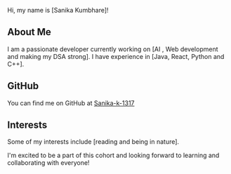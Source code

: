Hi, my name is [Sanika Kumbhare]!

## About Me

I am a passionate developer currently working on [AI , Web development and making my DSA strong]. I have experience in [Java, React, Python and C++].

## GitHub

You can find me on GitHub at [Sanika-k-1317](https://github.com/Sanika-k-1317)

## Interests

Some of my interests include [reading and being in nature].

I'm excited to be a part of this cohort and looking forward to learning and collaborating with everyone!
